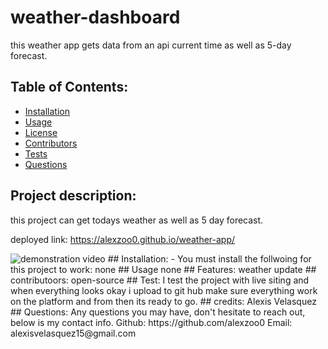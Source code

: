 # weather-dashboard
this weather app gets data from an api current time as well as 5-day forecast.

  ## Table of Contents:
  * [Installation](#installation)
  * [Usage](#usage)
  * [License](#license)
  * [Contributors](#contributors)
  * [Tests](#tests)
  * [Questions](#questions)
  ## Project description:
  this project can get todays weather as well as 5 day forecast.

  deployed link: https://alexzoo0.github.io/weather-app/

  <img src="/develop/img/Screen Recording 2022-01-04 at 6.01.51 PM.mov" alt="demonstration video">
  ## Installation:
  - You must install the follwoing for this project to work:
  none
  ## Usage
  none
  ## Features:
  weather update
  ## contributoors:
  open-source
  ## Test:
  I test the project with live siting and when everything looks okay i upload to git hub make sure everything work on the platform and from then its ready to go.
  ## credits:
  Alexis Velasquez
  ## Questions:
  Any questions you may have, don't hesitate to reach out, below is my contact info.
  Github: https://github.com/alexzoo0
  Email: alexisvelasquez15@gmail.com
